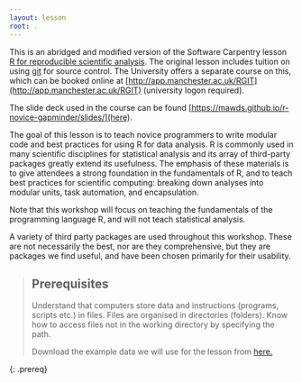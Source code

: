 ```yaml
---
layout: lesson
root: .
---
```



This is an abridged and modified version of the Software Carpentry lesson [R for reproducible scientific analysis](http://swcarpentry.github.io/r-novice-gapminder).  The original lesson includes tuition on using [git](https://git-scm.com/) for source control. The University offers a separate course on this, which can be booked online at [http://app.manchester.ac.uk/RGIT](http://app.manchester.ac.uk/RGIT) (university logon required).


The slide deck used in the course can be found [https://mawds.github.io/r-novice-gapminder/slides/](here).


The goal of this lesson is to teach novice programmers to write modular code
and best practices for using R for data analysis. R is commonly used in many
scientific disciplines for statistical analysis and its array of third-party
packages greatly extend its usefulness.  The emphasis of these materials is to give
attendees a strong foundation in the fundamentals of R, and to teach best
practices for scientific computing: breaking down analyses into modular units,
task automation, and encapsulation.

Note that this workshop will focus on teaching the fundamentals of the
programming language R, and will not teach statistical analysis.

A variety of third party packages are used throughout this workshop. These
are not necessarily the best, nor are they comprehensive, but they are
packages we find useful, and have been chosen primarily for their
usability.

> ## Prerequisites
>
> Understand that computers store data and instructions (programs, scripts etc.) in files.
> Files are organised in directories (folders).
> Know how to access files not in the working directory by specifying the path.
> 
> Download the example data we will use for the lesson from [here.](https://github.com/mawds/r-novice-gapminder/raw/gh-pages/data/r-novice.zip)
>
{: .prereq}
